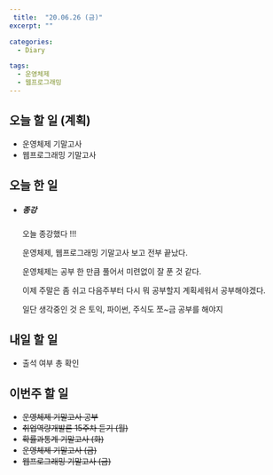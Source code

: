 ```yaml
---
 title:  "20.06.26 (금)"
excerpt: ""

categories:
  - Diary

tags:
  - 운영체제
  - 웹프로그래밍
---
```


## 오늘 할 일 (계획)

- 운영체제 기말고사
- 웹프로그래밍 기말고사

## 오늘 한 일

- ##### 종강

  오늘 종강했다 !!!

  운영체제, 웹프로그래밍 기말고사 보고 전부 끝났다.
  
  운영체제는 공부 한 만큼 풀어서 미련없이 잘 푼 것 같다.
  
  이제 주말은 좀 쉬고 다음주부터 다시 뭐 공부할지 계획세워서 공부해야겠다.
  
  일단 생각중인 것 은 토익, 파이썬, 주식도 쪼~금 공부를 해야지


## 내일 할 일

- 출석 여부 총 확인

## 이번주 할 일

- ~~운영체제 기말고사 공부~~
- ~~취업역량개발론 15주차 듣기 (월)~~
- ~~확률과통계 기말고사 (화)~~
- ~~운영체제 기말고사 (금)~~
- ~~웹프로그래밍 기말고사 (금)~~
